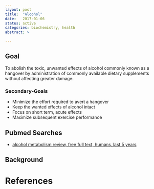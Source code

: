 ```yaml
---
layout: post
title:  "Alcohol"
date:   2017-01-06
status: active
categories: biochemistry, health
abstract: >

---
```


## Goal
To abolish the toxic, unwanted effects of alcohol commonly known as a hangover by administration of commonly available dietary supplements without affecting greater damage.

### Secondary-Goals
* Minimize the effort required to avert a hangover
* Keep the wanted effects of alcohol intact
* Focus on short term, acute effects
* Maximize subsequent exercise performance

## Pubmed Searches

* [alcohol metabolism review, free full text, humans, last 5 years](https://eutils.ncbi.nlm.nih.gov/entrez/eutils/erss.cgi?rss_guid=1FKYAX__W2XpZZm58xCDY1jFdXcL9bJl2qxYZQeyXSqqvxVQig)

## Background



# References
